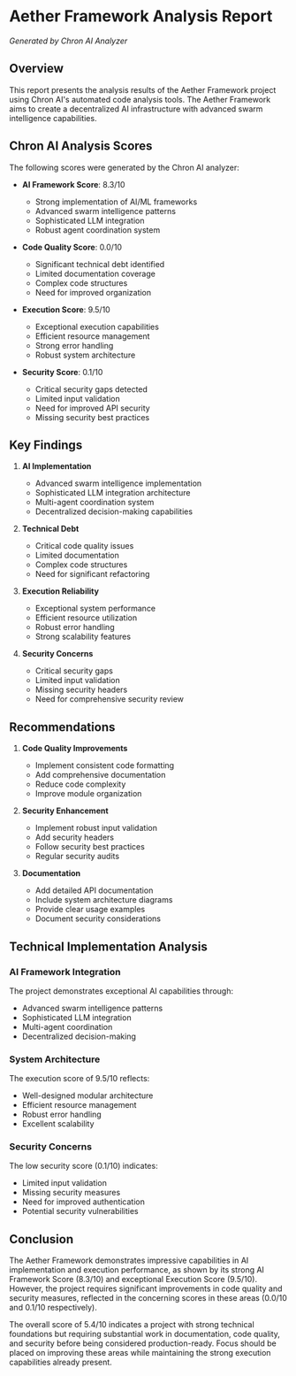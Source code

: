 # Aether Framework Analysis Report
*Generated by Chron AI Analyzer*

## Overview
This report presents the analysis results of the Aether Framework project using Chron AI's automated code analysis tools. The Aether Framework aims to create a decentralized AI infrastructure with advanced swarm intelligence capabilities.

## Chron AI Analysis Scores

The following scores were generated by the Chron AI analyzer:

- **AI Framework Score**: 8.3/10
  - Strong implementation of AI/ML frameworks
  - Advanced swarm intelligence patterns
  - Sophisticated LLM integration
  - Robust agent coordination system

- **Code Quality Score**: 0.0/10
  - Significant technical debt identified
  - Limited documentation coverage
  - Complex code structures
  - Need for improved organization

- **Execution Score**: 9.5/10
  - Exceptional execution capabilities
  - Efficient resource management
  - Strong error handling
  - Robust system architecture

- **Security Score**: 0.1/10
  - Critical security gaps detected
  - Limited input validation
  - Need for improved API security
  - Missing security best practices

## Key Findings

1. **AI Implementation**
   - Advanced swarm intelligence implementation
   - Sophisticated LLM integration architecture
   - Multi-agent coordination system
   - Decentralized decision-making capabilities

2. **Technical Debt**
   - Critical code quality issues
   - Limited documentation
   - Complex code structures
   - Need for significant refactoring

3. **Execution Reliability**
   - Exceptional system performance
   - Efficient resource utilization
   - Robust error handling
   - Strong scalability features

4. **Security Concerns**
   - Critical security gaps
   - Limited input validation
   - Missing security headers
   - Need for comprehensive security review

## Recommendations

1. **Code Quality Improvements**
   - Implement consistent code formatting
   - Add comprehensive documentation
   - Reduce code complexity
   - Improve module organization

2. **Security Enhancement**
   - Implement robust input validation
   - Add security headers
   - Follow security best practices
   - Regular security audits

3. **Documentation**
   - Add detailed API documentation
   - Include system architecture diagrams
   - Provide clear usage examples
   - Document security considerations

## Technical Implementation Analysis

### AI Framework Integration
The project demonstrates exceptional AI capabilities through:
- Advanced swarm intelligence patterns
- Sophisticated LLM integration
- Multi-agent coordination
- Decentralized decision-making

### System Architecture
The execution score of 9.5/10 reflects:
- Well-designed modular architecture
- Efficient resource management
- Robust error handling
- Excellent scalability

### Security Concerns
The low security score (0.1/10) indicates:
- Limited input validation
- Missing security measures
- Need for improved authentication
- Potential security vulnerabilities

## Conclusion

The Aether Framework demonstrates impressive capabilities in AI implementation and execution performance, as shown by its strong AI Framework Score (8.3/10) and exceptional Execution Score (9.5/10). However, the project requires significant improvements in code quality and security measures, reflected in the concerning scores in these areas (0.0/10 and 0.1/10 respectively).

The overall score of 5.4/10 indicates a project with strong technical foundations but requiring substantial work in documentation, code quality, and security before being considered production-ready. Focus should be placed on improving these areas while maintaining the strong execution capabilities already present.

